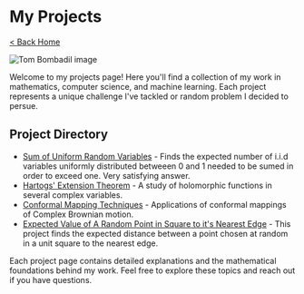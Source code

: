 # My Projects

[< Back Home](/)

![Tom Bombadil image](/images/abstract.jpg)

Welcome to my projects page! Here you'll find a collection of my work in mathematics, computer science, and machine learning. Each project represents a unique challenge I've tackled or random problem I decided to persue.

## Project Directory

- [Sum of Uniform Random Variables](/blog/projects/uniform_sum) - Finds the expected number of i.i.d variables uniformly distributed betweeen 0 and 1 needed to be sumed in order to exceed one. Very satisfying answer.
- [Hartogs' Extension Theorem](/blog/projects/hartogs) - A study of holomorphic functions in several complex variables.
- [Conformal Mapping Techniques](/blog/projects/conformal) - Applications of conformal mappings of Complex Brownian motion.
- [Expected Value of A Random Point in Square to it's Nearest Edge](/blog/projects/expected_val) - This project finds the expected distance between a point chosen at random in a unit square to the nearest edge.

Each project page contains detailed explanations and the mathematical foundations behind my work. Feel free to explore these topics and reach out if you have questions.